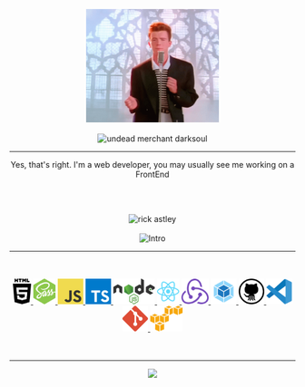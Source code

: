 <p align="center">
  <img src="assets/gif/rick-astley-never-gonna-give-you-up.gif" alt="rick astley" height="200px" />
  <br />
  <br />
  <img src="https://readme-typing-svg.herokuapp.com?size=30&center=true&lines=Hello%2C+I'm+Jessie;Welcome+Dao+friend;Ah%2C+you+can+forget+it;+What+a+waste+of+time.;Go+and+fall+off+a+cliff;Nee+hee+hee+hee+hee!" alt="undead merchant darksoul" />
</p>
<div align="center">
  <hr />
  <p align="center">
    Yes, that's right. I'm a web developer, you may usually see me working on a FrontEnd
  </p>
  <br />
  <br />
</div>
<div>
  <p align="center">
  <img src="assets/gif/john-travolta-pulp-fiction.gif" alt="rick astley" height="200px" />
  <br />
  <br />
    <img src="https://readme-typing-svg.herokuapp.com?size=30&center=true&lines=Technologies+and+Tools;I've+been+with+and;didn't+betrayed+me" alt="Intro" />
  </p>
  <hr />
  <br/>
  <br/>
  <div align="center">
    <a href="https://html.com/">
      <img src="assets/icons/html5-2.svg" height="45px" alt="html5" title="HTML5" />
    </a>
    <a href="https://sass-lang.com/">
      <img src="assets/icons/node-sass.svg" height="45px"alt="sass" title="Sass" />
    </a>
    <a href="https://www.javascript.com/">
      <img src="assets/icons/logo-javascript.svg" height="45px" alt="javascript" title="Javascript" />
    </a>
    <a href="https://www.typescriptlang.org/">
      <img src="assets/icons/typescript.svg" height="45px" alt="html5" title="TypeScript" />
    </a>
    <a href="https://www.javascript.com/">
      <img src="assets/icons/nodejs-1.svg" height="45px" alt="nodejs" title="Nodejs" />
    </a>
    <a href="https://reactjs.org/">
      <img src="assets/icons/reactjs.svg" height="45px" alt="react" title="React" />
    </a>
    <a href="https://redux.js.org/">
      <img src="assets/icons/redux.svg" height="45px" alt="redux" title="Redux" />
    </a>
    <a href="https://webpack.js.org/">
      <img src="assets/icons/webpack-icon.svg" alt="webpack" title="Webpack" height="45px" />
    </a>
    <a href="https://github.com/">
      <img src="assets/icons/github-icon.svg" alt="github" title="Github" height="45px" />
    </a>
    <a href="https://code.visualstudio.com/">
      <img src="assets/icons/vscode.svg" alt="vscode" title="VsCode" height="45px" />
    </a>
    <a href="https://git-scm.com/">
      <img src="assets/icons/git-icon.svg" alt="git" title="Git" height="45px" />
    </a>
    <a href="https://aws.amazon.com/">
      <img src="assets/icons/aws-logo.svg" alt="git" title="Git" height="45px" />
    </a>
  </div>
  <br />
  <br />
</div>

<div align="center">
  <hr />
  <img src="https://github-readme-stats.vercel.app/api?username=oreoseenoevil&count_private=true" />
<div>


<!--
**oreoseenoevil/oreoseenoevil** is a ✨ _special_ ✨ repository because its `README.md` (this file) appears on your GitHub profile.

Here are some ideas to get you started:

- 🔭 I’m currently working on ...
- 🌱 I’m currently learning ...
- 👯 I’m looking to collaborate on ...
- 🤔 I’m looking for help with ...
- 💬 Ask me about ...
- 📫 How to reach me: ...
- 😄 Pronouns: ...
- ⚡ Fun fact: ...
-->
